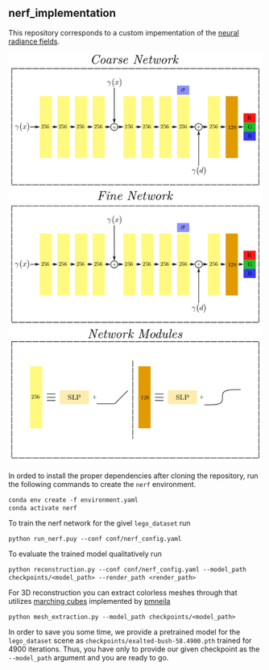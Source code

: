 ## nerf_implementation

This repository corresponds to a custom impementation of the [neural radiance fields](https://arxiv.org/abs/2003.08934).

![](./media/pipeline.png)

In orded to install the proper dependencies after cloning the repository, 
run the following commands to create the `nerf` environment.

```
conda env create -f environment.yaml
conda activate nerf
```

To train the nerf network for the givel `lego_dataset` run 

```
python run_nerf.puy --conf conf/nerf_config.yaml
```

To evaluate the trained model qualitatively run 

```
python reconstruction.py --conf conf/nerf_config.yaml --model_path checkpoints/<model_path> --render_path <render_path> 
```

For 3D reconstruction you can extract colorless meshes through
that utilizes [marching cubes](https://github.com/pmneila/PyMCubes)
implemented by [pmneila](https://github.com/pmneila)
```
python mesh_extraction.py --model_path checkpoints/<model_path>  
```

In order to save you some time, we provide a pretrained model 
for the `lego_dataset` scene as `checkpoints/exalted-bush-58.4900.pth`
trained for 4900 iterations. Thus, you have only to provide our given 
checkpoint as the `--model_path` argument and you are ready to go.

